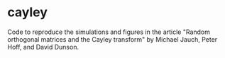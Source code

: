 # cayley

Code to reproduce the simulations and figures in the article "Random orthogonal matrices and the Cayley transform" by Michael Jauch, Peter Hoff, and David Dunson.
